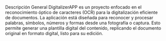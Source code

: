 Descripción General
DigitalizerAPP es un proyecto enfocado en el reconocimiento óptico de caracteres (OCR) para la digitalización eficiente de documentos. La aplicación está diseñada para reconocer y procesar palabras, símbolos, números y formas desde una fotografía o captura. Esto permite generar una plantilla digital del contenido, replicando el documento original en formato digital, listo para su edición.

